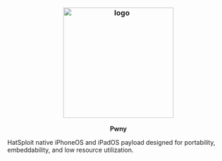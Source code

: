 <h3 align="center"><img src="https://user-images.githubusercontent.com/54115104/120180187-21f87e80-c214-11eb-9f78-4e29d619c6bf.png" alt="logo" height="250px"></h3>

<p align="center">
    <b>Pwny</b><br>
</p>

HatSploit native iPhoneOS and iPadOS payload designed for portability, embeddability, and low resource utilization.
